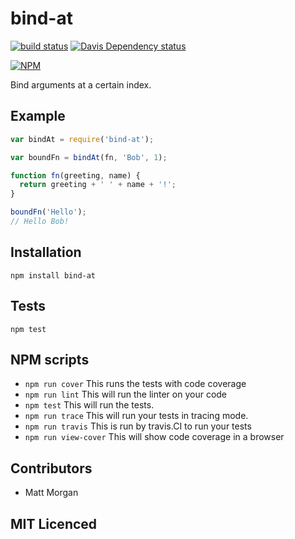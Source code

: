 # bind-at

[![build status][build-png]][build]
[![Davis Dependency status][dep-png]][dep]

[![NPM][npm-png]][npm]

Bind arguments at a certain index.

## Example

```js
var bindAt = require('bind-at');

var boundFn = bindAt(fn, 'Bob', 1);

function fn(greeting, name) {
  return greeting + ' ' + name + '!';
}

boundFn('Hello');
// Hello Bob!
```

## Installation

`npm install bind-at`

## Tests

`npm test`

## NPM scripts

 - `npm run cover` This runs the tests with code coverage
 - `npm run lint` This will run the linter on your code
 - `npm test` This will run the tests.
 - `npm run trace` This will run your tests in tracing mode.
 - `npm run travis` This is run by travis.CI to run your tests
 - `npm run view-cover` This will show code coverage in a browser

## Contributors

 - Matt Morgan

## MIT Licenced

  [build-png]: https://secure.travis-ci.org/mlmorg/bind-at.png
  [build]: https://travis-ci.org/mlmorg/bind-at
  [dep-png]: https://david-dm.org/mlmorg/bind-at.png
  [dep]: https://david-dm.org/mlmorg/bind-at
  [npm-png]: https://nodei.co/npm/bind-at.png?stars&downloads
  [npm]: https://nodei.co/npm/bind-at
